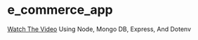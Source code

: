 # e_commerce_app
[Watch The Video](https://www.youtube.com/watch?v=UQWySq88P8A)
Using Node, Mongo DB, Express, And Dotenv

